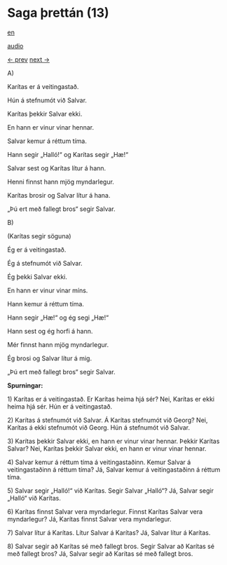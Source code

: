 # Saga þrettán (13)

[en](../en/story_13.md)

[audio](../audio/story_13.mp3)

[← prev](../is/story_12.md)
[next →](../is/story_14.md)

A\)

Karítas er á veitingastað.

Hún á stefnumót við Salvar.

Karítas þekkir Salvar ekki.

En hann er vinur vinar hennar.

Salvar kemur á réttum tíma.

Hann segir „Halló!“ og Karítas segir „Hæ!“

Salvar sest og Karítas lítur á hann.

Henni finnst hann mjög myndarlegur.

Karítas brosir og Salvar lítur á hana.

„Þú ert með fallegt bros“ segir Salvar.

B\)

(Karítas segir söguna)

Ég er á veitingastað.

Ég á stefnumót við Salvar.

Ég þekki Salvar ekki.

En hann er vinur vinar míns.

Hann kemur á réttum tíma.

Hann segir „Hæ!“ og ég segi „Hæ!“

Hann sest og ég horfi á hann.

Mér finnst hann mjög myndarlegur.

Ég brosi og Salvar lítur á mig.

„Þú ert með fallegt bros“ segir Salvar.

**Spurningar:**

1\) Karítas er á veitingastað. Er Karítas heima hjá sér? Nei, Karítas er
ekki heima hjá sér. Hún er á veitingastað.

2\) Karítas á stefnumót við Salvar. Á Karítas stefnumót við Georg? Nei,
Karítas á ekki stefnumót við Georg. Hún á stefnumót við Salvar.

3\) Karítas þekkir Salvar ekki, en hann er vinur vinar hennar. Þekkir
Karítas Salvar? Nei, Karítas þekkir Salvar ekki, en hann er vinur vinar
hennar.

4\) Salvar kemur á réttum tíma á veitingastaðinn. Kemur Salvar á
veitingastaðinn á réttum tíma? Já, Salvar kemur á veitingastaðinn á
réttum tíma.

5\) Salvar segir „Halló!“ við Karítas. Segir Salvar „Halló“? Já, Salvar
segir „Halló“ við Karítas.

6\) Karítas finnst Salvar vera myndarlegur. Finnst Karítas Salvar vera
myndarlegur? Já, Karítas finnst Salvar vera myndarlegur.

7\) Salvar lítur á Karítas. Lítur Salvar á Karítas? Já, Salvar lítur á
Karítas.

8\) Salvar segir að Karítas sé með fallegt bros. Segir Salvar að Karítas
sé með fallegt bros? Já, Salvar segir að Karítas sé með fallegt bros.
